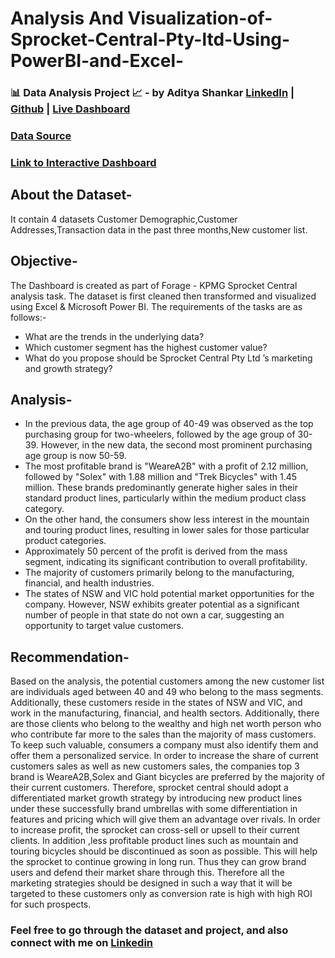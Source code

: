 # Analysis And Visualization-of-Sprocket-Central-Pty-ltd-Using-PowerBI-and-Excel-

### 📊 Data Analysis Project 📈 - by Aditya Shankar [LinkedIn](https://www.linkedin.com/in/adityashankar28/) | [Github](https://github.com/adityashankar28) | [Live Dashboard](https://www.novypro.com/profile_projects/adityashankar)

### [Data Source](https://www.theforage.com/modules/m7W4GMqeT3bh9Nb2c/S3uFvbDL49EA43ukg)

### [Link to Interactive Dashboard](https://www.novypro.com/profile_projects/adityashankar)

## About the Dataset-
It contain 4 datasets 
Customer Demographic,Customer Addresses,Transaction data in the past three months,New customer list.

## Objective-
The Dashboard is created as part of Forage - KPMG Sprocket Central analysis task. The dataset is first cleaned then transformed and visualized using Excel & Microsoft Power BI. The requirements of the tasks are as follows:-
* What are the trends in the underlying data?
* Which customer segment has the highest customer value?
* What do you propose should be Sprocket Central Pty Ltd ’s marketing and growth strategy?

## Analysis-
* In the previous data, the age group of 40-49 was observed as the top purchasing group for two-wheelers, followed by the age group of 30-39. However, in the new data, the second most prominent purchasing age group is now 50-59.
* The most profitable brand is "WeareA2B" with a profit of 2.12 million, followed by "Solex" with 1.88 million and "Trek Bicycles" with 1.45 million. These brands predominantly generate higher sales in their standard product lines, particularly within the medium product class category.
* On the other hand, the consumers show less interest in the mountain and touring product lines, resulting in lower sales for those particular product categories.
* Approximately 50 percent of the profit is derived from the mass segment, indicating its significant contribution to overall profitability.
* The majority of customers primarily belong to the manufacturing, financial, and health industries.
* The states of NSW and VIC hold potential market opportunities for the company. However, NSW exhibits greater potential as a significant number of people in that 
  state do not own a car, suggesting an opportunity to target value customers.
  
## Recommendation-
Based on the analysis, the potential customers among the new customer list are individuals aged between 40 and 49 who belong to the mass segments. Additionally, these customers reside in the states of NSW and VIC, and work in the manufacturing, financial, and health sectors.
Additionally, there are those clients who belong to the wealthy and high net worth person who who contribute far more to the sales than the majority of mass customers. To keep such valuable, consumers a company must also identify them and offer them a personalized service.
In order to increase the share of current customers sales as well as new customers sales, the companies top 3 brand is WeareA2B,Solex and Giant bicycles are preferred by the majority of their current customers. Therefore, sprocket central should adopt a differentiated market growth strategy by introducing new product lines under these successfully brand umbrellas with some differentiation in features and pricing which will give them an advantage over rivals.
In order to increase profit, the sprocket can cross-sell or upsell to their current clients. In addition ,less profitable product lines such as mountain and touring bicycles should be discontinued as soon as possible. This will help the sprocket to continue growing in long run. Thus they can grow brand users and defend their market share through this.
Therefore all the marketing strategies should be designed in such a way that it will be targeted to these customers only as conversion rate is high with high ROI for such prospects.

### Feel free to go through the dataset and project, and also connect with me on [Linkedin](https://www.linkedin.com/in/adityashankar28/)


